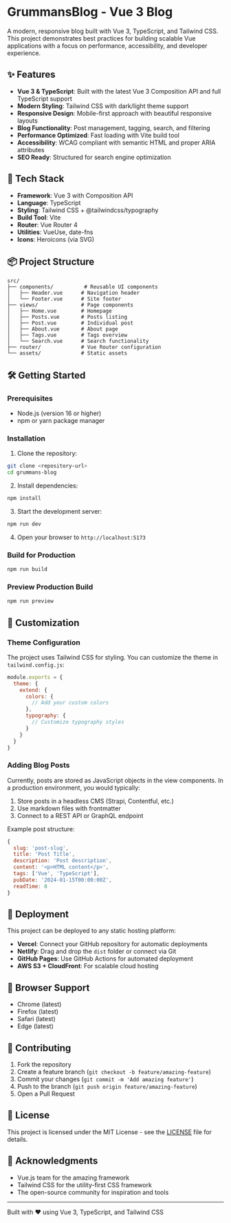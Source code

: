 # GrummansBlog - Vue 3 Blog

A modern, responsive blog built with Vue 3, TypeScript, and Tailwind CSS. This project demonstrates best practices for building scalable Vue applications with a focus on performance, accessibility, and developer experience.

## ✨ Features

- **Vue 3 & TypeScript**: Built with the latest Vue 3 Composition API and full TypeScript support
- **Modern Styling**: Tailwind CSS with dark/light theme support
- **Responsive Design**: Mobile-first approach with beautiful responsive layouts
- **Blog Functionality**: Post management, tagging, search, and filtering
- **Performance Optimized**: Fast loading with Vite build tool
- **Accessibility**: WCAG compliant with semantic HTML and proper ARIA attributes
- **SEO Ready**: Structured for search engine optimization

## 🚀 Tech Stack

- **Framework**: Vue 3 with Composition API
- **Language**: TypeScript
- **Styling**: Tailwind CSS + @tailwindcss/typography
- **Build Tool**: Vite
- **Router**: Vue Router 4
- **Utilities**: VueUse, date-fns
- **Icons**: Heroicons (via SVG)

## 📦 Project Structure

```
src/
├── components/          # Reusable UI components
│   ├── Header.vue      # Navigation header
│   └── Footer.vue      # Site footer
├── views/              # Page components
│   ├── Home.vue        # Homepage
│   ├── Posts.vue       # Posts listing
│   ├── Post.vue        # Individual post
│   ├── About.vue       # About page
│   ├── Tags.vue        # Tags overview
│   └── Search.vue      # Search functionality
├── router/             # Vue Router configuration
└── assets/             # Static assets
```

## 🛠️ Getting Started

### Prerequisites

- Node.js (version 16 or higher)
- npm or yarn package manager

### Installation

1. Clone the repository:
```bash
git clone <repository-url>
cd grummans-blog
```

2. Install dependencies:
```bash
npm install
```

3. Start the development server:
```bash
npm run dev
```

4. Open your browser to `http://localhost:5173`

### Build for Production

```bash
npm run build
```

### Preview Production Build

```bash
npm run preview
```

## 🎨 Customization

### Theme Configuration

The project uses Tailwind CSS for styling. You can customize the theme in `tailwind.config.js`:

```javascript
module.exports = {
  theme: {
    extend: {
      colors: {
        // Add your custom colors
      },
      typography: {
        // Customize typography styles
      }
    }
  }
}
```

### Adding Blog Posts

Currently, posts are stored as JavaScript objects in the view components. In a production environment, you would typically:

1. Store posts in a headless CMS (Strapi, Contentful, etc.)
2. Use markdown files with frontmatter
3. Connect to a REST API or GraphQL endpoint

Example post structure:
```javascript
{
  slug: 'post-slug',
  title: 'Post Title',
  description: 'Post description',
  content: '<p>HTML content</p>',
  tags: ['Vue', 'TypeScript'],
  pubDate: '2024-01-15T00:00:00Z',
  readTime: 8
}
```

## 🚀 Deployment

This project can be deployed to any static hosting platform:

- **Vercel**: Connect your GitHub repository for automatic deployments
- **Netlify**: Drag and drop the `dist` folder or connect via Git
- **GitHub Pages**: Use GitHub Actions for automated deployment
- **AWS S3 + CloudFront**: For scalable cloud hosting

## 📱 Browser Support

- Chrome (latest)
- Firefox (latest)
- Safari (latest)
- Edge (latest)

## 🤝 Contributing

1. Fork the repository
2. Create a feature branch (`git checkout -b feature/amazing-feature`)
3. Commit your changes (`git commit -m 'Add amazing feature'`)
4. Push to the branch (`git push origin feature/amazing-feature`)
5. Open a Pull Request

## 📄 License

This project is licensed under the MIT License - see the [LICENSE](LICENSE) file for details.

## 🙏 Acknowledgments

- Vue.js team for the amazing framework
- Tailwind CSS for the utility-first CSS framework
- The open-source community for inspiration and tools

---

Built with ❤️ using Vue 3, TypeScript, and Tailwind CSS

